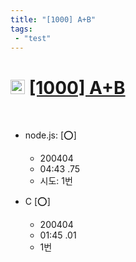```yaml
---
title: "[1000] A+B"
tags: 
 - "test"
---
```


# <img src='https://doky.space/assets/icpclev/b5.svg' height=23px> [[1000] A+B](http://icpc.me/1000)

<br>
<span></span>

- node.js: [:o:]
  - 200404
  - 04:43 .75
  - 시도: 1번

- C [:o:]
  - 200404
  - 01:45 .01
  - 1번
